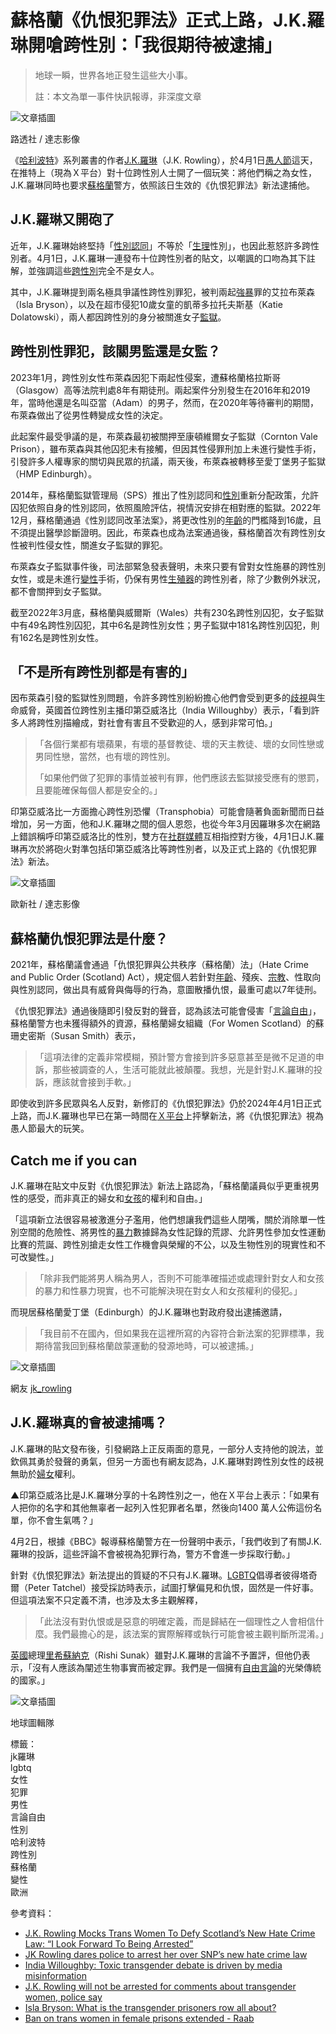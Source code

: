 # 蘇格蘭《仇恨犯罪法》正式上路，J.K.羅琳開嗆跨性別：「我很期待被逮捕」

> 地球一瞬，世界各地正發生這些大小事。
> 
> 註：本文為單一事件快訊報導，非深度文章

![文章插圖](https://imagedelivery.net/UYQOTZcPn8gGeaNtnHVGeg/941afe4c-80ff-47d6-9b6e-80d24be7d900/w=1024,quality=90,metadata=keep)

路透社 / 達志影像

《[哈利波特](https://dq.yam.com/search/t/tag/%E5%93%88%E5%88%A9%E6%B3%A2%E7%89%B9)》系列叢書的作者[J.K.羅琳](https://dq.yam.com/search/t/tag/JK%E7%BE%85%E7%90%B3)（J.K. Rowling），於4月1日[愚人節](https://dq.yam.com/search/t/tag/%E6%84%9A%E4%BA%BA%E7%AF%80)這天，在推特上（現為Ｘ平台）對十位跨性別人士開了一個玩笑：將他們稱之為女性，J.K.羅琳同時也要求[蘇格蘭](https://dq.yam.com/search/t/tag/%E8%98%87%E6%A0%BC%E8%98%AD)警方，依照該日生效的《仇恨犯罪法》新法逮捕他。

## J.K.羅琳又開砲了

近年，J.K.羅琳始終堅持「[性別認同](https://dq.yam.com/search/t/tag/%E6%80%A7%E5%88%A5%E8%AA%8D%E5%90%8C)」不等於「[生理](https://dq.yam.com/search/t/tag/%E7%94%9F%E7%90%86)性別」，也因此惹怒許多跨性別者。4月1日，J.K.羅琳一連發布十位跨性別者的貼文，以嘲諷的口吻為其下註解，並強調這些[跨性別](https://dq.yam.com/search/t/tag/%E8%B7%A8%E6%80%A7%E5%88%A5)完全不是女人。

其中，J.K.羅琳提到兩名極具爭議性跨性別罪犯，被判兩起[強暴](https://dq.yam.com/search/t/tag/%E5%BC%B7%E6%9A%B4)罪的艾拉布萊森（Isla Bryson），以及在超市侵犯10歲女童的凱蒂多拉托夫斯基（Katie Dolatowski），兩人都因跨性別的身分被關進女子[監獄](https://dq.yam.com/search/t/tag/%E7%9B%A3%E7%8D%84)。

## 跨性別性罪犯，該關男監還是女監？

2023年1月，跨性別女性布萊森因犯下兩起性侵案，遭蘇格蘭格拉斯哥（Glasgow）高等法院判處8年有期徒刑。兩起案件分別發生在2016年和2019年，當時他還是名叫亞當（Adam）的男子，然而，在2020年等待審判的期間，布萊森做出了從男性轉變成女性的決定。

此起案件最受爭議的是，布萊森最初被關押至康頓維爾女子監獄（Cornton Vale Prison），雖布萊森與其他囚犯未有接觸，但因其性侵罪刑加上未進行變性手術，引發許多人權專家的關切與民眾的抗議，兩天後，布萊森被轉移至愛丁堡男子監獄（HMP Edinburgh）。

2014年，蘇格蘭監獄管理局（SPS）推出了性別認同和[性別](https://dq.yam.com/search/t/tag/%E6%80%A7%E5%88%A5)重新分配政策，允許囚犯依照自身的性別認同，依照風險評估，視情況安排在相對應的監獄。2022年12月，蘇格蘭通過《性別認同改革法案》，將更改性別的[年齡](https://dq.yam.com/search/t/tag/%E5%B9%B4%E9%BD%A1)的門檻降到16歲，且不須提出醫學診斷證明。因此，布萊森也成為法案通過後，蘇格蘭首次有跨性別女性被判性侵女性，關進女子監獄的罪犯。

布萊森女子監獄事件後，司法部緊急發表聲明，未來只要有曾對女性施暴的跨性別女性，或是未進行[變性](https://dq.yam.com/search/t/tag/%E8%AE%8A%E6%80%A7)手術，仍保有男性[生殖器](https://dq.yam.com/search/t/tag/%E7%94%9F%E6%AE%96%E5%99%A8)的跨性別者，除了少數例外狀況，都不會關押到女子監獄。

截至2022年3月底，蘇格蘭與威爾斯（Wales）共有230名跨性別囚犯，女子監獄中有49名跨性別囚犯，其中6名是跨性別女性；男子監獄中181名跨性別囚犯，則有162名是跨性別女性。

## 「不是所有跨性別都是有害的」

因布萊森引發的監獄性別問題，令許多跨性別紛紛擔心他們會受到更多的[歧視](https://dq.yam.com/search/t/tag/%E6%AD%A7%E8%A6%96)與生命威脅，英國首位跨性別主播印第亞威洛比（India Willoughby）表示，「看到許多人將跨性別描繪成，對社會有害且不受歡迎的人，感到非常可怕。」

> 「各個行業都有壞蘋果，有壞的基督教徒、壞的天主教徒、壞的女同性戀或男同性戀，當然，也有壞的跨性別。
> 
> 「如果他們做了犯罪的事情並被判有罪，他們應該去監獄接受應有的懲罰，且要能確保每個人都是安全的。」

印第亞威洛比一方面擔心跨性別恐懼（Transphobia）可能會隨著負面新聞而日益增加，另一方面，他和J.K.羅琳之間的個人恩怨，也從今年3月因羅琳多次在網路上錯誤稱呼印第亞威洛比的性別，雙方在[社群媒體](https://dq.yam.com/search/t/tag/%E7%A4%BE%E7%BE%A4%E5%AA%92%E9%AB%94)互相指控對方後，4月1日J.K.羅琳再次於將砲火對準包括印第亞威洛比等跨性別者，以及正式上路的《仇恨犯罪法》新法。

![文章插圖](https://imagedelivery.net/UYQOTZcPn8gGeaNtnHVGeg/e2366ab4-92f8-45b0-e30d-2316e5dcaf00/w=1024,quality=90,metadata=keep)

歐新社 / 達志影像

## 蘇格蘭仇恨犯罪法是什麼？

2021年，蘇格蘭議會通過「仇恨犯罪與公共秩序（蘇格蘭）法」（Hate Crime and Public Order (Scotland) Act），規定個人若針對[年齡](https://dq.yam.com/search/t/tag/%E5%B9%B4%E9%BD%A1)、殘疾、[宗教](https://dq.yam.com/search/t/tag/%E5%AE%97%E6%95%99)、性取向與性別認同，做出具有威脅與侮辱的行為，意圖散播仇恨，最重可處以7年徒刑。

《仇恨犯罪法》通過後隨即引發反對的聲音，認為該法可能會侵害「[言論自由](https://dq.yam.com/search/t/tag/%E8%A8%80%E8%AB%96%E8%87%AA%E7%94%B1)」，蘇格蘭警方也未獲得額外的資源，蘇格蘭婦女組織（For Women Scotland）的蘇珊史密斯（Susan Smith）表示，

> 「這項法律的定義非常模糊，預計警方會接到許多惡意甚至是微不足道的申訴，那些被調查的人，生活可能就此被顛覆。我想，光是針對J.K.羅琳的投訴，應該就會接到手軟。」

即使收到許多民眾與名人反對，新修訂的《仇恨犯罪法》仍於2024年4月1日正式上路，而J.K.羅琳也早已在第一時間在[Ｘ平台](https://dq.yam.com/search/t/tag/twitter)上抨擊新法，將《仇恨犯罪法》視為愚人節最大的玩笑。

## Catch me if you can

J.K.羅琳在貼文中反對《仇恨犯罪法》新法上路認為，「蘇格蘭議員似乎更重視男性的感受，而非真正的婦女和[女孩](https://dq.yam.com/search/t/tag/%E5%A5%B3%E5%AD%A9)的權利和自由。」

「這項新立法很容易被激進分子濫用，他們想讓我們這些人閉嘴，關於消除單一性別空間的危險性、將男性的[暴力](https://dq.yam.com/search/t/tag/%E6%9A%B4%E5%8A%9B)數據歸為女性記錄的荒謬、允許男性參加女性運動比賽的荒誕、跨性別搶走女性工作機會與榮耀的不公，以及生物性別的現實性和不可改變性。」

> 「除非我們能將男人稱為男人，否則不可能準確描述或處理針對女人和女孩的暴力和性暴力現實，也不可能解決現在對女人和女孩權利的侵犯。」

而現居蘇格蘭愛丁堡（Edinburgh）的J.K.羅琳也對政府發出逮捕邀請，

> 「我目前不在國內，但如果我在這裡所寫的內容符合新法案的犯罪標準，我期待當我回到蘇格蘭啟蒙運動的發源地時，可以被逮捕。」

![文章插圖](https://imagedelivery.net/UYQOTZcPn8gGeaNtnHVGeg/354a2e74-ceb7-4f99-79ed-16355a70a700/w=1024,quality=90,metadata=keep)

網友 [jk\_rowling](https://twitter.com/jk_rowling/status/1774749954629652873)

## J.K.羅琳真的會被逮捕嗎？

J.K.羅琳的貼文發布後，引發網路上正反兩面的意見，一部分人支持他的說法，並欽佩其勇於發聲的勇氣，但另一方面也有網友認為，J.K.羅琳對跨性別女性的歧視無助於[婦女](https://dq.yam.com/search/t/tag/%E5%A9%A6%E5%A5%B3)權利。

▲印第亞威洛比是J.K.羅琳分享的十名跨性別之一，他在Ｘ平台上表示：「如果有人把你的名字和其他無辜者一起列入性犯罪者名單，然後向1400 萬人公佈這份名單，你不會生氣嗎？」

4月2日，根據《BBC》報導蘇格蘭警方在一份聲明中表示，「我們收到了有關J.K.羅琳的投訴，這些評論不會被視為犯罪行為，警方不會進一步採取行動。」

針對《仇恨犯罪法》新法提出的質疑的不只有J.K.羅琳。[LGBTQ](https://dq.yam.com/search/t/tag/LGBTQ)倡導者彼得塔奇爾（Peter Tatchel）接受採訪時表示，試圖打擊偏見和仇恨，固然是一件好事。但這項法案不只定義不清，也涉及太多主觀解釋，

> 「此法沒有對仇恨或是惡意的明確定義，而是歸結在一個理性之人會相信什麼。我們最擔心的是，該法案的實際解釋或執行可能會被主觀判斷所混淆。」

[英國](https://dq.yam.com/search/t/tag/%E8%8B%B1%E5%9C%8B)總理[里希蘇納克](https://dq.yam.com/search/t/tag/%E8%98%87%E7%B4%8D%E5%85%8B)（Rishi Sunak）雖對J.K.羅琳的言論不予置評，但他仍表示，「沒有人應該為闡述生物事實而被定罪。我們是一個擁有[自由言論](https://dq.yam.com/search/t/tag/%E8%A8%80%E8%AB%96%E8%87%AA%E7%94%B1)的光榮傳統的國家。」

![文章插圖](https://imagedelivery.net/UYQOTZcPn8gGeaNtnHVGeg/1557dfc9-4bb7-44f4-7ef3-b499794b7100/w=1024,quality=90,metadata=keep)

地球圖輯隊

標籤：  
jk羅琳  
lgbtq  
女性  
犯罪  
男性  
言論自由  
性別  
哈利波特  
跨性別  
蘇格蘭  
變性  
歐洲  

參考資料：  
- [J.K. Rowling Mocks Trans Women To Defy Scotland’s New Hate Crime Law: “I Look Forward To Being Arrested”](https://deadline.com/2024/04/jk-rowling-scotland-hate-crime-law-1235872981/)  
- [JK Rowling dares police to arrest her over SNP’s new hate crime law](https://www.telegraph.co.uk/politics/2024/04/01/jk-rowling-could-investigated-misgendering-snp-law-scotland/)  
- [India Willoughby: Toxic transgender debate is driven by media misinformation](https://www.independent.ie/style/india-willoughby-toxic-transgender-debate-is-driven-by-media-misinformation/42325773.html)  
- [J.K. Rowling will not be arrested for comments about transgender women, police say](https://www.nbcnews.com/nbc-out/out-news/jk-rowling-will-not-arrested-comments-transgender-women-police-say-rcna146065)  
- [Isla Bryson: What is the transgender prisoners row all about?](https://www.bbc.com/news/uk-scotland-63823420)  
- [Ban on trans women in female prisons extended - Raab](https://www.bbc.com/news/uk-64781360)